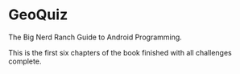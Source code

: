 # GeoQuiz

The Big Nerd Ranch Guide to Android Programming.

This is the first six chapters of the book finished with all challenges complete. 
